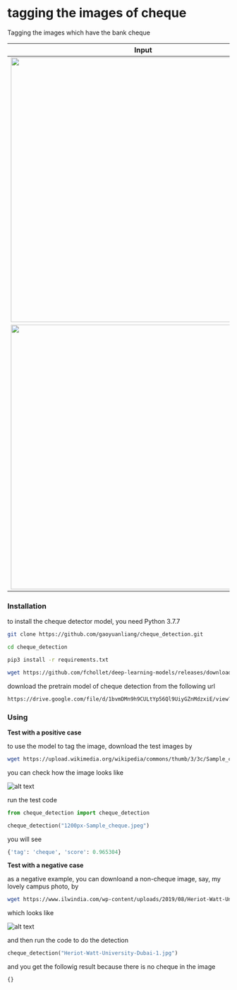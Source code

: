 # tagging the images of cheque

Tagging the images which have the bank cheque 


<table>
  <thead>
    <tr>
      <th>Input</th>
      <th>Output</th>
    </tr>
  </thead>
  <tr>
    <td>
      <img src="https://upload.wikimedia.org/wikipedia/commons/thumb/3/3c/Sample_cheque.jpeg/1200px-Sample_cheque.jpeg" width="600">
    </td>
    <td>
      <pre>
{
  'tag': 'cheque', 
  'score': 0.965304
}</pre>
    </td>
  </tr>
  <tr>
    <td>
      <img src="https://www.ilwindia.com/wp-content/uploads/2019/08/Heriot-Watt-University-Dubai-1.jpg" width="600">
    </td>
    <td>
      <pre>
{
}</pre>
    </td>
  </tr>
</table>


### Installation

to install the cheque detector model, you need Python 3.7.7 

```bash
git clone https://github.com/gaoyuanliang/cheque_detection.git

cd cheque_detection

pip3 install -r requirements.txt

wget https://github.com/fchollet/deep-learning-models/releases/download/v0.4/xception_weights_tf_dim_ordering_tf_kernels_notop.h5
```

download the pretrain model of cheque detection from the following url

```bash
https://drive.google.com/file/d/1bvmDMn9h9CULtYp56Ql9UiyGZnMdzxiE/view?usp=sharing
```

### Using

**Test with a positive case**

to use the model to tag the image, download the test images by 

```bash
wget https://upload.wikimedia.org/wikipedia/commons/thumb/3/3c/Sample_cheque.jpeg/1200px-Sample_cheque.jpeg
```

you can check how the image looks like

![alt text](https://upload.wikimedia.org/wikipedia/commons/thumb/3/3c/Sample_cheque.jpeg/1200px-Sample_cheque.jpeg)

run the test code

```python
from cheque_detection import cheque_detection

cheque_detection("1200px-Sample_cheque.jpeg")
```

you will see

```python
{'tag': 'cheque', 'score': 0.965304}
```

**Test with a negative case**

as a negative example, you can downloand a non-cheque image, say, my lovely campus photo, by 

```bash
wget https://www.ilwindia.com/wp-content/uploads/2019/08/Heriot-Watt-University-Dubai-1.jpg
```

which looks like 

![alt text](https://www.ilwindia.com/wp-content/uploads/2019/08/Heriot-Watt-University-Dubai-1.jpg)


and then run the code to do the detection

```python
cheque_detection("Heriot-Watt-University-Dubai-1.jpg")
```

and you get the followig result because there is no cheque in the image

```python
{}
```


